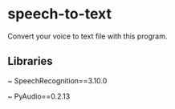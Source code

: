 # speech-to-text
Convert your voice to text file with this program.


**Libraries**
----
~ SpeechRecognition==3.10.0

~ PyAudio==0.2.13
